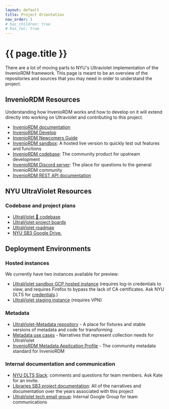```yaml
---
layout: default
title: Project Orientation
nav_order: 1
# has_children: true
# has_toc: true
---
```

# {{ page.title }}

There are a lot of moving parts to NYU's Ultraviolet implementation of the InvenioRDM framework. This page is meant to be an overview of the repositories and sources that you may need in order to understand the project.

## InvenioRDM Resources

Understanding how InvenioRDM works and how to develop on it will extend directly into working on Ultraviolet and contributing to this project.

- [InvenioRDM documentation](https://inveniordm.docs.cern.ch/)
- [InvenioRDM Develop](https://inveniordm.docs.cern.ch/develop/#getting-started)
- [InvenioRDM Newcomers Guide](https://inveniordm.docs.cern.ch/maintenance/newcomers/)
- [InvenioRDM sandbox](https://invenio-software.org/products/rdm/): A hosted live version to quickly test out features and functions
- [InvenioRDM codebase](https://github.com/inveniosoftware/invenio-app-rdm): The community product for upstream development
- [InvenioRDM Discord server](https://discord.gg/m3dfukqc5F): The place for questions to the general InvenioRDM community
- [InvenioRDM REST API documentation](https://inveniordm.docs.cern.ch/reference/rest_api_index/)

## NYU UltraViolet Resources

### Codebase and project plans

- [UltraViolet 💜 codebase](https://github.com/nyudlts/ultraviolet)
- [UltraViolet project boards](https://github.com/nyudlts/ultraviolet/projects?type=classic)
- [UltraViolet roadmap](https://docs.google.com/document/d/1s3qWChu32uAkO9ghEaILE5u6gQY8__RqUA0X7L52aZo/edit?usp=sharing)
- [NYU SB3 Google Drive.](https://drive.google.com/drive/folders/1q40bQ5bVZYn5_QhxbPDhhIAYZk3R7434?usp=sharing)

## Deployment Environments
### Hosted instances

We currently have two instances available for preview:

- [UltraViolet sandbox GCP hosted instance](https://34.66.53.163/) (requires log-in credentials to view, and requires Firefox to bypass the lack of CA certificates. Ask NYU DLTS for [credentials](https://nyu.app.box.com/notes/805001772990).)
- [UltraViolet staging instance](https://stagewebapp1.dlib.nyu.edu/) (requires VPN)

### Metadata

- [UltraViolet-Metadata repository](https://github.com/NYU-DataServices/ultraviolet-metadata) - A place for fixtures and stable versions of metadata and code for transforming
- [Metadata use cases](https://docs.google.com/spreadsheets/d/1dEXI7u6_sdkxVqpL__DO2l8TLgCmqpYbeHocdRXFfGk/edit?usp=sharing) - Narratives that represent collection needs for UltraViolet
- [InvenioRDM Metadata Application Profile](https://inveniordm.docs.cern.ch/reference/metadata/) - The community metadata standard for InvenioRDM

### Internal documentation and communication

- [NYU DLTS Slack](https://nyu-dlts.slack.com): comments and questions for team members. Ask Kate for an invite.
- [Libraries SB3 project documentation](https://drive.google.com/drive/folders/1q40bQ5bVZYn5_QhxbPDhhIAYZk3R7434?usp=sharing): All of the narratives and documentation over the years associated with this project
- [UltraViolet tech email group](mailto:data-repository-tech@nyu.edu): Internal Google Group for team communications
